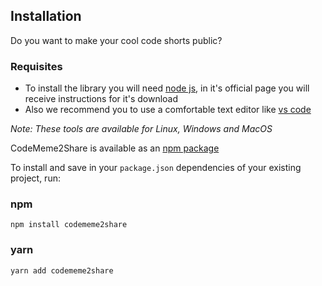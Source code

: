 ## Installation

Do you want to make your cool code shorts public?

### Requisites

- To install the library you will need [node js](https://nodejs.org), in it's official page you will receive instructions for it's download
- Also we recommend you to use a comfortable text editor like [vs code](https://code.visualstudio.com/download)

_Note: These tools are available for Linux, Windows and MacOS_

CodeMeme2Share is available as an [npm package](https://npmjs.com/package/codememe2share)

To install and save in your `package.json` dependencies of your existing project, run:

### npm

```
npm install codememe2share
```

### yarn

```
yarn add codememe2share
```

